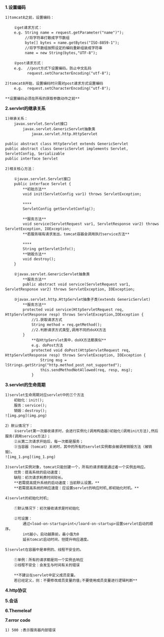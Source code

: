 **1.设置编码**
    
    1)tomcat8之前，设置编码：

        ①get请求方式：
        e.g. String name = request.getParameter("name")");
             //将字符串打散成字节数组
             byte[] bytes = name.getBytes("ISO-8859-1");
             //将字节数组按照设定的编码重新组装成字符串
             name = new String(bytes,"UTF-8");

        ②post请求方式：
        e.g.  //post方式下设置编码，防止中文乱码
              request.setCharacterEncoding("utf-8");
    
    2)tomcat8开始，设置编码时只需对post请求方式设置编码
        e.g.  request.setCharacterEncoding("utf-8");

    **设置编码必须在所有的获取参数动作之前**

**2.servlet的继承关系**

    1)继承关系：
        javax.servlet.Servlet接口
            javax.servlet.GenericServlet抽象类 
                javax.servlet.http.HttpServlet
    
    public abstract class HttpServlet extends GenericServlet
    public abstract class GenericServlet implements Servlet, ServletConfig, Serializable
    public interface Servlet
    
    2)相关核心方法：
        
        ①javax.servlet.Servlet接口
        public interface Servlet {
            **初始方法**
            void init(ServletConfig var1) throws ServletException;
            
            ****
            ServletConfig getServletConfig();
            
            **服务方法**
            void service(ServletRequest var1, ServletResponse var2) throws ServletException, IOException;
            **若服务端有请求发出，tomcat容器会调用执行service方法**
            
            ****
            String getServletInfo();
            **销毁方法**
            void destroy();
        }
        
        ②javax.servlet.GenericServlet抽象类
            **服务方法**
            public abstract void service(ServletRequest var1, ServletResponse var2) throws ServletException, IOException;
            
        ③javax.servlet.http.HttpServlet抽象子类(extends GenericServlet)        
            **服务方法**
            protected void service(HttpServletRequest req, HttpServletResponse resp) throws ServletException,IOException { 
                //1.获取请求方式
                String method = req.getMethod();
                //2.判断请求方式类型,调用不同的doXX方法
            }
                **在HttpServlet类中，doXX方法都类似**
                e.g. doPost方法
                protected void doPost(HttpServletRequest req, HttpServletResponse resp) throws ServletException, IOException {
                    String msg = lStrings.getString("http.method_post_not_supported");
                    this.sendMethodNotAllowed(req, resp, msg);
                }
    
    
**3.servlet的生命周期**
    
    1)servlet生命周期对应servlet中的三个方法
        初始化：init();
        服务：service();
        销毁：destroy();
    ![img.png](img.png)

    2）默认情况下：
        ①servlet第一次接收请求时，会进行实例化(调用构造器)初始化(调用init方法),然后服务(调用service方法)；
        ②从第二次请求开始后，每一次都是服务；
        ③当容器（tomcat）关闭时，其中的所有的servlet实例都会被调用销毁方法（被销毁）。
    ![img_1.png](img_1.png)

    3)servlet实例对象，tomcat只能创建一个，所有的请求都是通过者一个实例去响应。
        优势：提高系统的启动速度；
        缺陷：初次请求耗费时间较长。
        **若需提高提升系统的启动速度：当前默认设置。**
        **若需提高系统的响应速度：应设置servlet的响应时机,即初始化时机。**
    
    4)servlet的初始化时机;

        ①默认情况下：初次接收请求是时初始化

        ②可设置：
            通过<load-on-startup>int</loard-on-startup>设置servlet启动的顺序。
            int越小，启动越靠前，最小值为0
            延长tomcat启动时间，但提升响应速度。

    5)servlet在容器中是单例的、线程不安全的。
        
        ①单例：所有的请求都是同一个实例去响应
        ②线程不安全：会发生与时间有关的错误
        
        **不建议在servlet中定义成员变量。
        若已经定义，则：不要修改成员变量的值;不要使用成员变量进行逻辑判断**

**4.http协议**

**5.会话**

**6.Themeleaf**

**7.error code**

    1) 500 :表示服务器内部错误